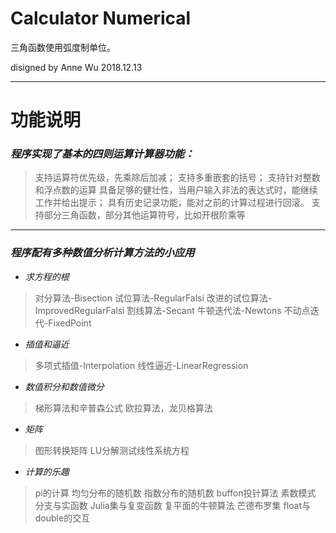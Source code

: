 Calculator Numerical
====================

三角函数使用弧度制单位。

disigned by Anne Wu 2018.12.13

---
# 功能说明
### *程序实现了基本的四则运算计算器功能：*
> 	支持运算符优先级，先乘除后加减；
> 	支持多重嵌套的括号；
> 	支持针对整数和浮点数的运算
> 	具备足够的健壮性，当用户输入非法的表达式时，能继续工作并给出提示；
> 	具有历史记录功能，能对之前的计算过程进行回滚。
> 	支持部分三角函数，部分其他运算符号，比如开根阶乘等
---
### *程序配有多种数值分析计算方法的小应用*
* *求方程的根*
> 	对分算法-Bisection
> 	试位算法-RegularFalsi
> 	改进的试位算法-ImprovedRegularFalsi
> 	割线算法-Secant
> 	牛顿迭代法-Newtons
> 	不动点迭代-FixedPoint
* *插值和逼近*
> 	多项式插值-Interpolation
> 	线性逼近-LinearRegression
* *数值积分和数值微分*
> 	梯形算法和辛普森公式
> 	欧拉算法，龙贝格算法
* *矩阵*
> 	图形转换矩阵
> 	LU分解测试线性系统方程
* *计算的乐趣*
> 	pi的计算
> 	均匀分布的随机数
> 	指数分布的随机数
> 	buffon投针算法
> 	素数模式
> 	分支与实函数
> 	Julia集与复变函数
> 	复平面的牛顿算法
> 	芒德布罗集
> 	float与double的交互
